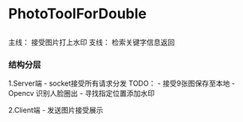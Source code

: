 # PhotoToolForDouble

##
主线：
接受图片打上水印
支线：
检索关键字信息返回

### 结构分层
1.Server端
    - socket接受所有请求分发
    TODO：
    - 接受9张图保存至本地
    - Opencv 识别人脸圈出
    - 寻找指定位置添加水印
    
2.Client端
    - 发送图片接受展示
